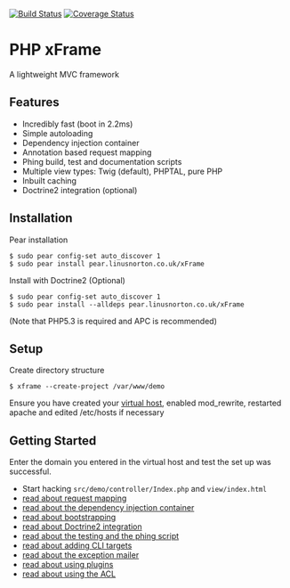 [![Build Status](https://travis-ci.org/doncem/xFrame.svg?branch=master)](https://travis-ci.org/doncem/xFrame)
[![Coverage Status](https://coveralls.io/repos/github/doncem/xFrame/badge.svg?branch=master)](https://coveralls.io/github/doncem/xFrame?branch=master)

PHP xFrame
==========

A lightweight MVC framework

Features
--------

* Incredibly fast (boot in 2.2ms)
* Simple autoloading
* Dependency injection container
* Annotation based request mapping
* Phing build, test and documentation scripts
* Multiple view types: Twig (default), PHPTAL, pure PHP
* Inbuilt caching
* Doctrine2 integration (optional)

Installation
------------

Pear installation

    $ sudo pear config-set auto_discover 1
    $ sudo pear install pear.linusnorton.co.uk/xFrame

Install with Doctrine2 (Optional)

    $ sudo pear config-set auto_discover 1
    $ sudo pear install --alldeps pear.linusnorton.co.uk/xFrame

(Note that PHP5.3 is required and APC is recommended)

Setup
-----

Create directory structure

    $ xframe --create-project /var/www/demo

Ensure you have created your [virtual host](https://github.com/linusnorton/xFrame/wiki/Example-virtual-host), enabled mod_rewrite, restarted apache and edited /etc/hosts if necessary

Getting Started
---------------

Enter the domain you entered in the virtual host and test the set up was successful.

* Start hacking `src/demo/controller/Index.php` and `view/index.html`
* [read about request mapping](https://github.com/linusnorton/xFrame/wiki/Request-Mapping)
* [read about the dependency injection container](https://github.com/linusnorton/xFrame/wiki/Dependency-Injection-Container)
* [read about bootstrapping](https://github.com/linusnorton/xFrame/wiki/Bootstrap)
* [read about Doctrine2 integration](https://github.com/linusnorton/xFrame/wiki/Doctrine2-Integration)
* [read about the testing and the phing script](https://github.com/linusnorton/xFrame/wiki/Using-the-Phing-Script)
* [read about adding CLI targets](https://github.com/linusnorton/xFrame/wiki/Creating-CLI-Targets)
* [read about the exception mailer](https://github.com/linusnorton/xFrame/wiki/Exception-Mailer)
* [read about using plugins](https://github.com/linusnorton/xFrame/wiki/Using-plugins)
* [read about using the ACL](https://github.com/linusnorton/xFrame/wiki/Using-the-ACL)

